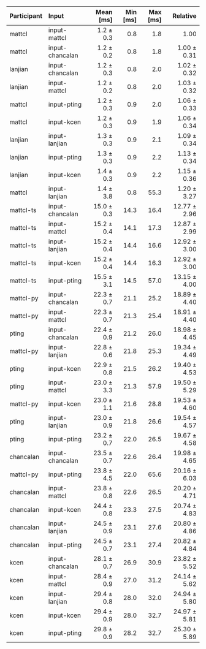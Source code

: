 | Participant | Input | Mean [ms] | Min [ms] | Max [ms] | Relative |
|:---|:---|---:|---:|---:|---:|
| mattcl | input-mattcl | 1.2 ± 0.3 | 0.8 | 1.8 | 1.00 |
| mattcl | input-chancalan | 1.2 ± 0.2 | 0.8 | 1.8 | 1.00 ± 0.31 |
| lanjian | input-chancalan | 1.2 ± 0.3 | 0.8 | 2.0 | 1.02 ± 0.32 |
| lanjian | input-mattcl | 1.2 ± 0.2 | 0.8 | 2.0 | 1.03 ± 0.32 |
| mattcl | input-pting | 1.2 ± 0.3 | 0.9 | 2.0 | 1.06 ± 0.33 |
| mattcl | input-kcen | 1.2 ± 0.3 | 0.9 | 1.9 | 1.06 ± 0.34 |
| lanjian | input-lanjian | 1.3 ± 0.3 | 0.9 | 2.1 | 1.09 ± 0.34 |
| lanjian | input-pting | 1.3 ± 0.3 | 0.9 | 2.2 | 1.13 ± 0.34 |
| lanjian | input-kcen | 1.4 ± 0.3 | 0.9 | 2.2 | 1.15 ± 0.36 |
| mattcl | input-lanjian | 1.4 ± 3.8 | 0.8 | 55.3 | 1.20 ± 3.27 |
| mattcl-ts | input-chancalan | 15.0 ± 0.3 | 14.3 | 16.4 | 12.77 ± 2.96 |
| mattcl-ts | input-mattcl | 15.2 ± 0.4 | 14.1 | 17.3 | 12.87 ± 2.99 |
| mattcl-ts | input-lanjian | 15.2 ± 0.4 | 14.4 | 16.6 | 12.92 ± 3.00 |
| mattcl-ts | input-kcen | 15.2 ± 0.4 | 14.4 | 16.3 | 12.92 ± 3.00 |
| mattcl-ts | input-pting | 15.5 ± 3.1 | 14.5 | 57.0 | 13.15 ± 4.00 |
| mattcl-py | input-chancalan | 22.3 ± 0.7 | 21.1 | 25.2 | 18.89 ± 4.40 |
| mattcl-py | input-mattcl | 22.3 ± 0.7 | 21.3 | 25.4 | 18.91 ± 4.40 |
| pting | input-chancalan | 22.4 ± 0.9 | 21.2 | 26.0 | 18.98 ± 4.45 |
| mattcl-py | input-lanjian | 22.8 ± 0.6 | 21.8 | 25.3 | 19.34 ± 4.49 |
| pting | input-kcen | 22.9 ± 0.8 | 21.5 | 26.2 | 19.40 ± 4.53 |
| pting | input-mattcl | 23.0 ± 3.3 | 21.3 | 57.9 | 19.50 ± 5.29 |
| mattcl-py | input-kcen | 23.0 ± 1.1 | 21.6 | 28.8 | 19.53 ± 4.60 |
| pting | input-lanjian | 23.0 ± 0.9 | 21.8 | 26.6 | 19.54 ± 4.57 |
| pting | input-pting | 23.2 ± 0.7 | 22.0 | 26.5 | 19.67 ± 4.58 |
| chancalan | input-chancalan | 23.5 ± 0.7 | 22.6 | 26.4 | 19.98 ± 4.65 |
| mattcl-py | input-pting | 23.8 ± 4.5 | 22.0 | 65.6 | 20.16 ± 6.03 |
| chancalan | input-mattcl | 23.8 ± 0.8 | 22.6 | 26.5 | 20.20 ± 4.71 |
| chancalan | input-kcen | 24.4 ± 0.8 | 23.3 | 27.5 | 20.74 ± 4.83 |
| chancalan | input-lanjian | 24.5 ± 0.9 | 23.1 | 27.6 | 20.80 ± 4.86 |
| chancalan | input-pting | 24.5 ± 0.7 | 23.1 | 27.4 | 20.82 ± 4.84 |
| kcen | input-chancalan | 28.1 ± 0.7 | 26.9 | 30.9 | 23.82 ± 5.52 |
| kcen | input-mattcl | 28.4 ± 0.9 | 27.0 | 31.2 | 24.14 ± 5.62 |
| kcen | input-lanjian | 29.4 ± 0.8 | 28.0 | 32.0 | 24.94 ± 5.80 |
| kcen | input-kcen | 29.4 ± 0.9 | 28.0 | 32.7 | 24.97 ± 5.81 |
| kcen | input-pting | 29.8 ± 0.9 | 28.2 | 32.7 | 25.30 ± 5.89 |
